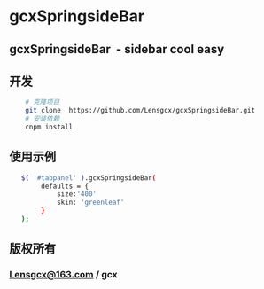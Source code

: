# gcxSpringsideBar 
## gcxSpringsideBar  - sidebar cool easy
## 开发
```bash
    # 克隆项目
    git clone  https://github.com/Lensgcx/gcxSpringsideBar.git
    # 安装依赖
    cnpm install
```
## 使用示例
```bash
   $( '#tabpanel' ).gcxSpringsideBar(
   		defaults = {
   			size:'400'
  			skin: 'greenleaf'     
   		}
   );
```
## 版权所有
### Lensgcx@163.com /  gcx 
